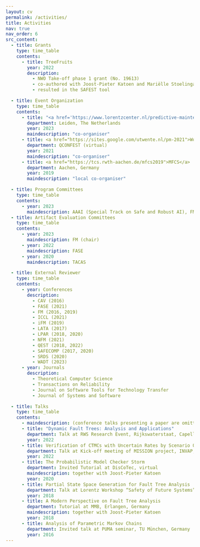 ```yaml
---
layout: cv
permalink: /activities/
title: Activities
nav: true
nav_order: 6
src_content:
  - title: Grants
    type: time_table
    contents:
      - title: TreeFruits
        year: 2022
        description:
          - NWO Take-off phase 1 grant (No. 19613)
          - co-authored with Joost-Pieter Katoen and Mariëlle Stoelinga
          - resulted in the SAFEST tool

  - title: Event Organization
    type: time_table
    contents:
      - title: "<a href='https://www.lorentzcenter.nl/predictive-maintenance-let-data-maintain-the-model.html'>Lorentz Workshop <i>\"Predictive maintenance: let data maintain the model\"</i></a>"
        department: Leiden, The Netherlands
        year: 2023
        maindescription: "co-organiser"
      - title: <a href="https://sites.google.com/utwente.nl/pm-2021">Workshop on Predictive Maintenance</a>
        department: QCONFEST (virtual)
        year: 2021
        maindescription: "co-organiser"
      - title: <a href="https://tcs.rwth-aachen.de/mfcs2019">MFCS</a>
        department: Aachen, Germany
        year: 2019
        maindescription: "local co-organiser"

  - title: Program Committees
    type: time_table
    contents:
      - year: 2023
        maindescription: AAAI (Special Track on Safe and Robust AI), FM, QEST
  - title: Artifact Evaluation Committees
    type: time_table
    contents:
      - year: 2023
        maindescription: FM (chair)
      - year: 2022
        maindescription: FASE
      - year: 2020
        maindescription: TACAS

  - title: External Reviewer
    type: time_table
    contents:
      - year: Conferences
        description:
          - CAV (2016)
          - FASE (2021)
          - FM (2016, 2019)
          - ICCL (2021)
          - iFM (2019)
          - LATA (2017)
          - LPAR (2018, 2020)
          - NFM (2021)
          - QEST (2018, 2022)
          - SAFECOMP (2017, 2020)
          - SRDS (2020)
          - WADT (2023)
      - year: Journals
        description:
          - Theoretical Computer Science
          - Transactions on Reliability
          - Journal on Software Tools for Technology Transfer
          - Journal of Systems and Software

  - title: Talks
    type: time_table
    contents:
      - maindescription: (conference talks presenting a paper are omitted)
      - title: "Dynamic Fault Trees: Analysis and Applications"
        department: Talk at RWS Research Event, Rijkswaterstaat, Capelle aan den IJssel, The Netherlands
        year: 2022
      - title: Verification of CTMCs with Uncertain Rates by Scenario Optimization
        department: Talk at Kick-off meeting of MISSION project, INVAP, Bariloche, Argentina
        year: 2022
      - title: The Probabilistic Model Checker Storm
        department: Invited Tutorial at DisCoTec, virtual
        maindescription: together with Joost-Pieter Katoen
        year: 2020
      - title: Partial State Space Generation for Fault Tree Analysis
        department: Talk at Lorentz Workshop “Safety of Future Systems”, Leiden, The Netherlands
        year: 2018
      - title: A Modern Perspective on Fault Tree Analysis
        department: Tutorial at MMB, Erlangen, Germany
        maindescription: together with Joost-Pieter Katoen
        year: 2018
      - title: Analysis of Parametric Markov Chains
        department: Invited talk at PUMA seminar, TU München, Germany
        year: 2016
---
```

